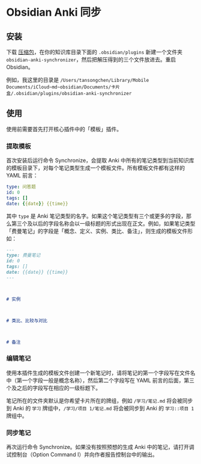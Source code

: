 # Obsidian Anki 同步



## 安装

下载 [压缩包]()，在你的知识库目录下面的 `.obsidian/plugins` 新建一个文件夹 `obsidian-anki-synchronizer`，然后把解压得到的三个文件放进去。重启 Obsidian。

例如，我这里的目录是 `/Users/tansongchen/Library/Mobile Documents/iCloud~md~obsidian/Documents/卡片盒/.obsidian/plugins/obsidian-anki-synchronizer`

## 使用

使用前需要首先打开核心插件中的「模板」插件。

### 提取模板

首次安装后运行命令 Synchronize，会提取 Anki 中所有的笔记类型到当前知识库的模板目录下，对每个笔记类型生成一个模板文件。所有模板文件都有这样的 YAML 前言：

```yaml
type: 问答题
id: 0
tags: []
date: {{date}} {{time}}
```

其中 `type` 是 Anki 笔记类型的名字。如果这个笔记类型有三个或更多的字段，那么第三个及以后的字段名称会以一级标题的形式出现在正文。例如，如果笔记类型「费曼笔记」的字段是「概念、定义、实例、类比、备注」，则生成的模板文件形如：

```markdown
---
type: 费曼笔记
id: 0
tags: []
date: {{date}} {{time}}
---



# 实例



# 类比、比较与对比



# 备注


```

### 编辑笔记

使用本插件生成的模板文件创建一个新笔记时，请将笔记的第一个字段写在文件名中（第一个字段一般是概念名称），然后第二个字段写在 YAML 前言的后面，第三个及之后的字段写在相应的一级标题下。

笔记所在的文件夹默认是你希望卡片所在的牌组，例如 `/学习/笔记.md` 将会被同步到 Anki 的 `学习` 牌组中，`/学习/项目 1/笔记.md` 将会被同步到 Anki 的 `学习::项目 1` 牌组中。

### 同步笔记

再次运行命令 Synchronize。如果没有按照预想的生成 Anki 中的笔记，请打开调试控制台（Option Command I）并向作者报告控制台中的输出。
